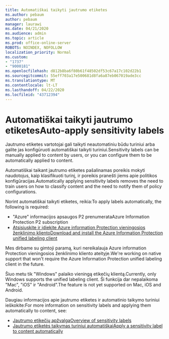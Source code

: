 ```yaml
---
title: Automatiškai taikyti jautrumo etiketes
ms.author: pebaum
author: pebaum
manager: laurawi
ms.date: 04/21/2020
ms.audience: admin
ms.topic: article
ms.prod: office-online-server
ROBOTS: NOINDEX, NOFOLLOW
localization_priority: Normal
ms.custom:
- "1737"
- "9000181"
ms.openlocfilehash: d812b8ba6f80b61f48502df53c67a17c102d22b1
ms.sourcegitcommit: 55eff703a17e500681d8fa6a87eb067019ade3cc
ms.translationtype: MT
ms.contentlocale: lt-LT
ms.lasthandoff: 04/22/2020
ms.locfileid: "43712394"
---
```

# <a name="auto-apply-sensitivity-labels"></a><span data-ttu-id="36c01-102">Automatiškai taikyti jautrumo etiketes</span><span class="sxs-lookup"><span data-stu-id="36c01-102">Auto-apply sensitivity labels</span></span>

<span data-ttu-id="36c01-103">Jautrumo etiketes vartotojai gali taikyti neautomatiniu būdu turiniui arba galite jas konfigūruoti automatiškai taikyti turiniui.</span><span class="sxs-lookup"><span data-stu-id="36c01-103">Sensitivity labels can be manually applied to content by users, or you can configure them to be automatically applied to content.</span></span>

<span data-ttu-id="36c01-104">Automatiškai taikant jautrumo etiketes pašalinamas poreikis mokyti naudotojus, kaip klasifikuoti turinį, ir poreikis pranešti jiems apie politikos konfigūracijas.</span><span class="sxs-lookup"><span data-stu-id="36c01-104">Automatically applying sensitivity labels removes the need to train users on how to classify content and the need to notify them of policy configurations.</span></span>

<span data-ttu-id="36c01-105">Norint automatiškai taikyti etiketes, reikia:</span><span class="sxs-lookup"><span data-stu-id="36c01-105">To apply labels automatically, the following is required:</span></span>

- <span data-ttu-id="36c01-106">"Azure" informacijos apsaugos P2 prenumerata</span><span class="sxs-lookup"><span data-stu-id="36c01-106">Azure Information Protection P2 subscription</span></span>
- [<span data-ttu-id="36c01-107">Atsisiųskite ir įdiekite Azure information Protection vieningosios ženklinimo kliento</span><span class="sxs-lookup"><span data-stu-id="36c01-107">Download and install the Azure Information Protection unified labeling client</span></span>](https://docs.microsoft.com/azure/information-protection/rms-client/install-unifiedlabelingclient-app)

<span data-ttu-id="36c01-108">Mes dirbame su gimtoji paramą, kuri nereikalauja Azure information Protection vieningosios ženklinimo kliento ateityje.</span><span class="sxs-lookup"><span data-stu-id="36c01-108">We're working on native support that won't require the Azure Information Protection unified labeling client in the future.</span></span>

<span data-ttu-id="36c01-109">Šiuo metu tik "Windows" palaiko vieningą etikečių klientą.</span><span class="sxs-lookup"><span data-stu-id="36c01-109">Currently, only Windows supports the unified labeling client.</span></span>  <span data-ttu-id="36c01-110">Ši funkcija dar nepalaikoma "Mac", "iOS" ir "Android".</span><span class="sxs-lookup"><span data-stu-id="36c01-110">The feature is not yet supported on Mac, iOS and Android.</span></span>

<span data-ttu-id="36c01-111">Daugiau informacijos apie jautrumo etiketes ir automatinio taikymo turiniui ieškokite:</span><span class="sxs-lookup"><span data-stu-id="36c01-111">For more information on sensitivity labels and applying them automatically to content,  see:</span></span>

- [<span data-ttu-id="36c01-112">Jautrumo etikečių apžvalga</span><span class="sxs-lookup"><span data-stu-id="36c01-112">Overview of sensitivity labels</span></span>](https://docs.microsoft.com/office365/securitycompliance/sensitivity-labels)
- [<span data-ttu-id="36c01-113">Jautrumo etiketės taikymas turiniui automatiškai</span><span class="sxs-lookup"><span data-stu-id="36c01-113">Apply a sensitivity label to content automatically</span></span>](https://docs.microsoft.com/office365/securitycompliance/apply_sensitivity_label_automatically)